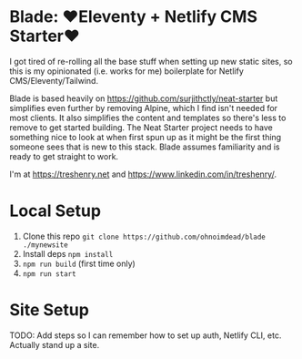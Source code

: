 # Blade: ❤️Eleventy + Netlify CMS Starter❤️

I got tired of re-rolling all the base stuff when setting up new static sites, so this is my opinionated (i.e. works for me) boilerplate for Netlify CMS/Eleventy/Tailwind.

Blade is based heavily on https://github.com/surjithctly/neat-starter but simplifies even further by removing Alpine, which I find isn't needed for most clients. It also simplifies the content and templates so there's less to remove to get started building. The Neat Starter project needs to have something nice to look at when first spun up as it might be the first thing someone sees that is new to this stack. Blade assumes familiarity and is ready to get straight to work.

I'm at https://treshenry.net and https://www.linkedin.com/in/treshenry/.

# Local Setup

1. Clone this repo ```git clone https://github.com/ohnoimdead/blade ./mynewsite```
2. Install deps ```npm install```
3. ```npm run build``` (first time only)
4. ```npm run start```

# Site Setup

TODO: Add steps so I can remember how to set up auth, Netlify CLI, etc. Actually stand up a site.
